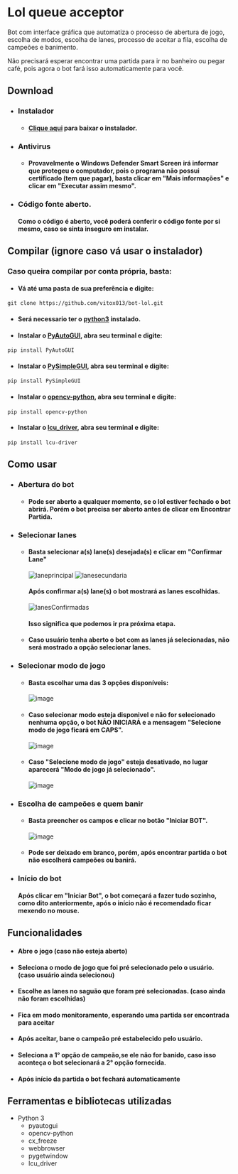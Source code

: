 # Lol queue acceptor
Bot com interface gráfica que automatiza o processo de abertura de jogo, escolha de modos, escolha de lanes, processo de aceitar a fila, escolha de campeões e banimento.

Não precisará esperar encontrar uma partida para ir no banheiro ou pegar café, pois agora o bot fará isso automaticamente para você.

## Download
* ### Instalador
  * #### [Clique aqui](https://github.com/vitox013/bot-lol-api/releases/tag/v1.0.0) para baixar o instalador. 
* ### Antivirus 
  * #### Provavelmente o Windows Defender Smart Screen irá informar que protegeu o computador, pois o programa não possui certificado (tem que pagar), basta clicar em "Mais informações" e clicar em "Executar assim mesmo".
* ### Código fonte aberto.
  #### Como o código é aberto, você poderá conferir o código fonte por si mesmo, caso se sinta inseguro em instalar.
  
## Compilar (ignore caso vá usar o instalador)
### Caso queira compilar por conta própria, basta:
* #### Vá até uma pasta de sua preferência e digite: 
```shell
git clone https://github.com/vitox013/bot-lol.git
```
* #### Será necessario ter o [python3](https://www.python.org/downloads/) instalado.
* #### Instalar o [PyAutoGUI](https://pypi.org/project/PyAutoGUI/), abra seu terminal e digite:
```shell
pip install PyAutoGUI
```
* #### Instalar o [PySimpleGUI](https://pypi.org/project/PySimpleGUI/), abra seu terminal e digite:
```shell
pip install PySimpleGUI
```
* #### Instalar o [opencv-python](https://pypi.org/project/opencv-python/), abra seu terminal e digite:
```shell
pip install opencv-python
```
* #### Instalar o [lcu_driver](https://pypi.org/project/lcu-driver/), abra seu terminal e digite:
```shell
pip install lcu-driver
```
  
## Como usar

* ### Abertura do bot
  * #### Pode ser aberto a qualquer momento, se o lol estiver fechado o bot abrirá. Porém o bot precisa ser aberto antes de clicar em Encontrar Partida.
  
* ### Selecionar lanes
  * #### Basta selecionar a(s) lane(s) desejada(s) e clicar em "Confirmar Lane"
    ![laneprincipal](https://user-images.githubusercontent.com/85710199/176275371-3ea7564c-d977-4223-b22e-9ffbb299311e.png)
![lanesecundaria](https://user-images.githubusercontent.com/85710199/176275383-99c3d419-be7e-4832-a5e2-b4781eb910b6.png)

    #### Após confirmar a(s) lane(s) o bot mostrará as lanes escolhidas. 
    ![lanesConfirmadas](https://user-images.githubusercontent.com/85710199/176275584-e54f25f6-1fd4-492b-9109-f1b15f466623.png)
    #### Isso significa que podemos ir pra próxima etapa.
    
  * #### Caso usuário tenha aberto o bot com as lanes já selecionadas, não será mostrado a opção selecionar lanes.
  
* ### Selecionar modo de jogo 

  * #### Basta escolhar uma das 3 opções disponíveis:
    ![image](https://user-images.githubusercontent.com/85710199/176276977-4e0a3559-89ef-43b7-8043-d56f6ed08fdb.png)
    
  * #### Caso selecionar modo esteja disponivel e não for selecionado nenhuma opção, o bot NÃO INICIARÁ e a mensagem "Selecione modo de jogo ficará em CAPS".
    ![image](https://user-images.githubusercontent.com/85710199/176278459-93f767c8-1be9-44cd-9604-b13418365a6c.png)

  * #### Caso "Selecione modo de jogo" esteja desativado, no lugar aparecerá "Modo de jogo já selecionado".
    ![image](https://user-images.githubusercontent.com/85710199/176278187-b0d2c76d-80a5-4c6a-8b27-7bcfef7f16dc.png)

* ### Escolha de campeões e quem banir
  * #### Basta preencher os campos e clicar no botão "Iniciar BOT".
    ![image](https://user-images.githubusercontent.com/85710199/176280311-18a861d1-c251-4c5d-ab7d-10ffa605feef.png)

  * #### Pode ser deixado em branco, porém, após encontrar partida o bot não escolherá campeões ou banirá.

* ### Início do bot
   #### Após clicar em "Iniciar Bot", o bot começará a fazer tudo sozinho, como dito anteriormente, após o início não é recomendado ficar mexendo no mouse.
  
## Funcionalidades
* #### Abre o jogo (caso não esteja aberto)
* #### Seleciona o modo de jogo que foi pré selecionado pelo o usuário. (caso usuário ainda selecionou)
* #### Escolhe as lanes no saguão que foram pré selecionadas. (caso ainda não foram escolhidas)
* #### Fica em modo monitoramento, esperando uma partida ser encontrada para aceitar
* #### Após aceitar, bane o campeão pré estabelecido pelo usuário.
* #### Seleciona a 1° opção de campeão,se ele não for banido, caso isso aconteça o bot selecionará a 2° opção fornecida.
* #### Após início da partida o bot fechará automaticamente

## Ferramentas e bibliotecas utilizadas
* Python 3
  * pyautogui
  * opencv-python
  * cx_freeze
  * webbrowser
  * pygetwindow
  * lcu_driver
